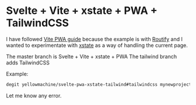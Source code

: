 # Svelte + Vite + xstate + PWA + TailwindCSS

I have followed [Vite PWA guide](https://vite-plugin-pwa.netlify.app/) because the example is with [Routify](https://www.routify.dev/) and I wanted to experimentate with [xstate](https://xstate.js.org/) as a way of handling the current page.

The master branch is Svelte + Vite + xstate + PWA
The tailwind branch adds TailwindCSS

Example:

```bash
degit yellowmachine/svelte-pwa-xstate-tailwind#tailwindcss mynewproject
```

Let me know any error.